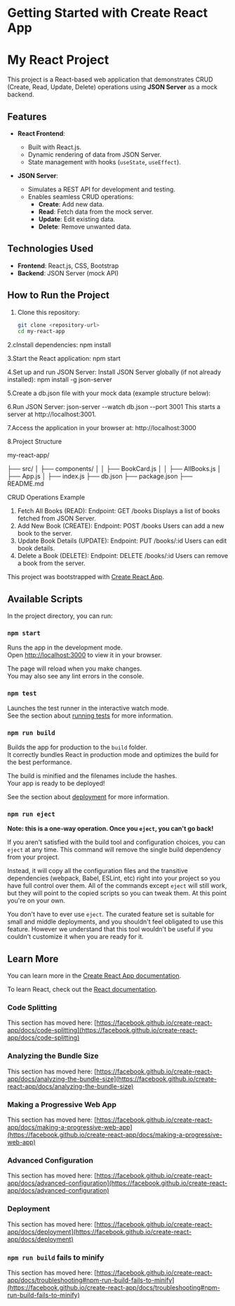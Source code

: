 # Getting Started with Create React App

# My React Project

This project is a React-based web application that demonstrates CRUD (Create, Read, Update, Delete) operations using **JSON Server** as a mock backend.

## Features

- **React Frontend**:
  - Built with React.js.
  - Dynamic rendering of data from JSON Server.
  - State management with hooks (`useState`, `useEffect`).

- **JSON Server**:
  - Simulates a REST API for development and testing.
  - Enables seamless CRUD operations:
    - **Create**: Add new data.
    - **Read**: Fetch data from the mock server.
    - **Update**: Edit existing data.
    - **Delete**: Remove unwanted data.

## Technologies Used

- **Frontend**: React.js, CSS, Bootstrap
- **Backend**: JSON Server (mock API)

## How to Run the Project

1. Clone this repository:
   ```bash
   git clone <repository-url>
   cd my-react-app
   
2.cInstall dependencies:
   npm install

3.Start the React application:
    npm start

4.Set up and run JSON Server:
    Install JSON Server globally (if not already installed):
    npm install -g json-server

5.Create a db.json file with your mock data (example structure below):

6.Run JSON Server:
   json-server --watch db.json --port 3001
This starts a server at http://localhost:3001.

7.Access the application in your browser at:
  http://localhost:3000

8.Project Structure

my-react-app/

  ├── src/
  │   ├── components/
  │   │   ├── BookCard.js
  │   │   ├── AllBooks.js
  │   ├── App.js
  │   ├── index.js
  ├── db.json
  ├── package.json
  ├── README.md


CRUD Operations Example
1. Fetch All Books (READ):
Endpoint: GET /books
Displays a list of books fetched from JSON Server.
2. Add New Book (CREATE):
Endpoint: POST /books
Users can add a new book to the server.
3. Update Book Details (UPDATE):
Endpoint: PUT /books/:id
Users can edit book details.
4. Delete a Book (DELETE):
Endpoint: DELETE /books/:id
Users can remove a book from the server.


This project was bootstrapped with [Create React App](https://github.com/facebook/create-react-app).

## Available Scripts

In the project directory, you can run:

### `npm start`

Runs the app in the development mode.\
Open [http://localhost:3000](http://localhost:3000) to view it in your browser.

The page will reload when you make changes.\
You may also see any lint errors in the console.

### `npm test`

Launches the test runner in the interactive watch mode.\
See the section about [running tests](https://facebook.github.io/create-react-app/docs/running-tests) for more information.

### `npm run build`

Builds the app for production to the `build` folder.\
It correctly bundles React in production mode and optimizes the build for the best performance.

The build is minified and the filenames include the hashes.\
Your app is ready to be deployed!

See the section about [deployment](https://facebook.github.io/create-react-app/docs/deployment) for more information.

### `npm run eject`

**Note: this is a one-way operation. Once you `eject`, you can't go back!**

If you aren't satisfied with the build tool and configuration choices, you can `eject` at any time. This command will remove the single build dependency from your project.

Instead, it will copy all the configuration files and the transitive dependencies (webpack, Babel, ESLint, etc) right into your project so you have full control over them. All of the commands except `eject` will still work, but they will point to the copied scripts so you can tweak them. At this point you're on your own.

You don't have to ever use `eject`. The curated feature set is suitable for small and middle deployments, and you shouldn't feel obligated to use this feature. However we understand that this tool wouldn't be useful if you couldn't customize it when you are ready for it.

## Learn More

You can learn more in the [Create React App documentation](https://facebook.github.io/create-react-app/docs/getting-started).

To learn React, check out the [React documentation](https://reactjs.org/).

### Code Splitting

This section has moved here: [https://facebook.github.io/create-react-app/docs/code-splitting](https://facebook.github.io/create-react-app/docs/code-splitting)

### Analyzing the Bundle Size

This section has moved here: [https://facebook.github.io/create-react-app/docs/analyzing-the-bundle-size](https://facebook.github.io/create-react-app/docs/analyzing-the-bundle-size)

### Making a Progressive Web App

This section has moved here: [https://facebook.github.io/create-react-app/docs/making-a-progressive-web-app](https://facebook.github.io/create-react-app/docs/making-a-progressive-web-app)

### Advanced Configuration

This section has moved here: [https://facebook.github.io/create-react-app/docs/advanced-configuration](https://facebook.github.io/create-react-app/docs/advanced-configuration)

### Deployment

This section has moved here: [https://facebook.github.io/create-react-app/docs/deployment](https://facebook.github.io/create-react-app/docs/deployment)

### `npm run build` fails to minify

This section has moved here: [https://facebook.github.io/create-react-app/docs/troubleshooting#npm-run-build-fails-to-minify](https://facebook.github.io/create-react-app/docs/troubleshooting#npm-run-build-fails-to-minify)
